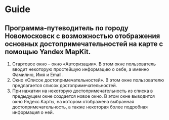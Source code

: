 # Guide
Программа-путеводитель
по городу Новомосковск с возможностью отображения основных достопримечательностей
на карте с помощью Yandex MapKit.
--
1. Стартовое окно – окно «Авторизации». В этом окне пользователь вводит
некоторую простейшую информацию о себе, а именно Фамилию, Имя и Email.
2. Окно «Список достопримечательностей». В этом окне пользователю предлагается список достопримечательностей.
3. При нажатии на некоторую достопримечательность из списка в предыдущем
окне создается новое окно. В этом окне выводится окно Яндекс.Карты, на котором
отображена выбранная достопримечательность, а также некоторая более подробная
информация о ней.

